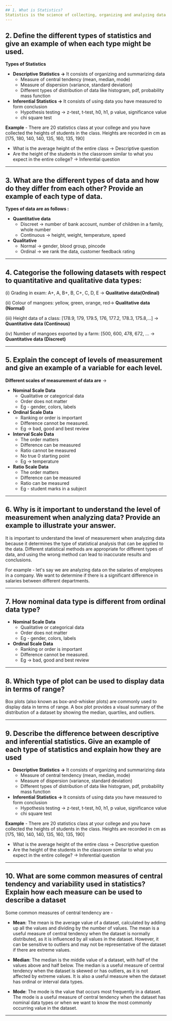 ```yaml
---
## 1. What is Statistics?
Statistics is the science of collecting, organizing and analyzing data.
---
```


## 2. Define the different types of statistics and give an example of when each type might be used.

**Types of Statistics**

- **Descriptive Statistics →** It consists of organizing and summarizing data
  - Measure of central tendency (mean, median, mode)
  - Measure of dispersion (variance, standard deviation)
  - Different types of distribution of data like histogram, pdf, probability mass function
- **Inferential Statistics →** It consists of using data you have measured to form conclusion
  - Hypothesis testing → z-test, t-test, h0, h1, p value, significance value
  - chi square test

**Example** - There are 20 statistics class at your college and you have collected the heights of students in the class. Heights are recorded in cm as [175, 180, 140, 140, 135, 160, 135, 190]

- What is the average height of the entire class → Descriptive question
- Are the height of the students in the classroom similar to what you expect in the entire college? → Inferential question

---

## 3. What are the different types of data and how do they differ from each other? Provide an example of each type of data.

**Types of data are as follows :**

- **Quantitative data**
  - Discreet → number of bank account, number of children in a family, whole number
  - Continuous → height, weight, temperature, speed
- **Qualitative**
  - Normal → gender, blood group, pincode
  - Ordinal → we rank the data, customer feedback rating

---

## 4. Categorise the following datasets with respect to quantitative and qualitative data types:

(i) Grading in exam: A+, A, B+, B, C+, C, D, E → **Qualitative data(Ordinal)**

(ii) Colour of mangoes: yellow, green, orange, red→ **Qualitative data (Normal)**

(iii) Height data of a class: [178.9, 179, 179.5, 176, 177.2, 178.3, 175.8,...] → **Quantitative data (Continous)**

(iv) Number of mangoes exported by a farm: [500, 600, 478, 672, ... → **Quantitative data (Discreet)**

---

## 5. Explain the concept of levels of measurement and give an example of a variable for each level.

**Different scales of measurement of data are** →

- **Nominal Scale Data**
  - Qualitative or categorical data
  - Order does not matter
  - Eg - gender, colors, labels
- **Ordinal Scale Data**
  - Ranking or order is important
  - Difference cannot be measured.
  - Eg → bad, good and best review
- **Interval Scale Data**
  - The order matters
  - Difference can be measured
  - Ratio cannot be measured
  - No true 0 starting point
  - Eg → temperature
- **Ratio Scale Data**
  - The order matters
  - Difference can be measured
  - Ratio can be measured
  - Eg - student marks in a subject

---

## 6. Why is it important to understand the level of measurement when analyzing data? Provide an example to illustrate your answer.

It is important to understand the level of measurement when analyzing data because it determines the type of statistical analysis that can be applied to the data. Different statistical methods are appropriate for different types of data, and using the wrong method can lead to inaccurate results and conclusions.

For example - let's say we are analyzing data on the salaries of employees in a company. We want to determine if there is a significant difference in salaries between different departments.

---

## 7. How nominal data type is different from ordinal data type?

- **Nominal Scale Data**
  - Qualitative or categorical data
  - Order does not matter
  - Eg - gender, colors, labels
- **Ordinal Scale Data**
  - Ranking or order is important
  - Difference cannot be measured.
  - Eg → bad, good and best review

---

## 8. Which type of plot can be used to display data in terms of range?

Box plots (also known as box-and-whisker plots) are commonly used to display data in terms of range. A box plot provides a visual summary of the distribution of a dataset by showing the median, quartiles, and outliers.

---

## 9. Describe the difference between descriptive and inferential statistics. Give an example of each type of statistics and explain how they are used

- **Descriptive Statistics →** It consists of organizing and summarizing data
  - Measure of central tendency (mean, median, mode)
  - Measure of dispersion (variance, standard deviation)
  - Different types of distribution of data like histogram, pdf, probability mass function
- **Inferential Statistics →** It consists of using data you have measured to form conclusion
  - Hypothesis testing → z-test, t-test, h0, h1, p value, significance value
  - chi square test

**Example** - There are 20 statistics class at your college and you have collected the heights of students in the class. Heights are recorded in cm as [175, 180, 140, 140, 135, 160, 135, 190]

- What is the average height of the entire class → Descriptive question
- Are the height of the students in the classroom similar to what you expect in the entire college? → Inferential question

---

## 10. What are some common measures of central tendency and variability used in statistics? Explain how each measure can be used to describe a dataset

Some common measures of central tendency are -

- **Mean**: The mean is the average value of a dataset, calculated by adding up all the values and dividing by the number of values. The mean is a useful measure of central tendency when the dataset is normally distributed, as it is influenced by all values in the dataset. However, it can be sensitive to outliers and may not be representative of the dataset if there are extreme values.

- **Median**: The median is the middle value of a dataset, with half of the values above and half below. The median is a useful measure of central tendency when the dataset is skewed or has outliers, as it is not affected by extreme values. It is also a useful measure when the dataset has ordinal or interval data types.

- **Mode**: The mode is the value that occurs most frequently in a dataset. The mode is a useful measure of central tendency when the dataset has nominal data types or when we want to know the most commonly occurring value in the dataset.

---

